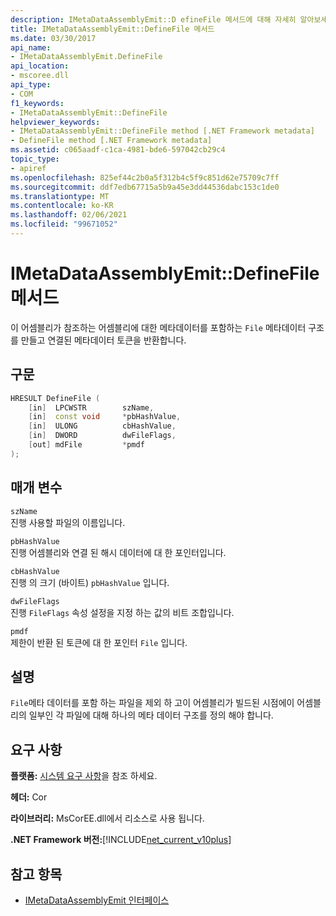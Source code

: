 ```yaml
---
description: IMetaDataAssemblyEmit::D efineFile 메서드에 대해 자세히 알아보세요.
title: IMetaDataAssemblyEmit::DefineFile 메서드
ms.date: 03/30/2017
api_name:
- IMetaDataAssemblyEmit.DefineFile
api_location:
- mscoree.dll
api_type:
- COM
f1_keywords:
- IMetaDataAssemblyEmit::DefineFile
helpviewer_keywords:
- IMetaDataAssemblyEmit::DefineFile method [.NET Framework metadata]
- DefineFile method [.NET Framework metadata]
ms.assetid: c065aadf-c1ca-4981-bde6-597042cb29c4
topic_type:
- apiref
ms.openlocfilehash: 825ef44c2b0a5f312b4c5f9c851d62e75709c7ff
ms.sourcegitcommit: ddf7edb67715a5b9a45e3dd44536dabc153c1de0
ms.translationtype: MT
ms.contentlocale: ko-KR
ms.lasthandoff: 02/06/2021
ms.locfileid: "99671052"
---
```

# <a name="imetadataassemblyemitdefinefile-method"></a>IMetaDataAssemblyEmit::DefineFile 메서드

이 어셈블리가 참조하는 어셈블리에 대한 메타데이터를 포함하는 `File` 메타데이터 구조를 만들고 연결된 메타데이터 토큰을 반환합니다.  
  
## <a name="syntax"></a>구문  
  
```cpp  
HRESULT DefineFile (  
    [in]  LPCWSTR        szName,
    [in]  const void     *pbHashValue,
    [in]  ULONG          cbHashValue,  
    [in]  DWORD          dwFileFlags,  
    [out] mdFile         *pmdf  
);  
```  
  
## <a name="parameters"></a>매개 변수  

 `szName`  
 진행 사용할 파일의 이름입니다.  
  
 `pbHashValue`  
 진행 어셈블리와 연결 된 해시 데이터에 대 한 포인터입니다.  
  
 `cbHashValue`  
 진행 의 크기 (바이트) `pbHashValue` 입니다.  
  
 `dwFileFlags`  
 진행 `FileFlags` 속성 설정을 지정 하는 값의 비트 조합입니다.  
  
 `pmdf`  
 제한이 반환 된 토큰에 대 한 포인터 `File` 입니다.  
  
## <a name="remarks"></a>설명  

 `File`메타 데이터를 포함 하는 파일을 제외 하 고이 어셈블리가 빌드된 시점에이 어셈블리의 일부인 각 파일에 대해 하나의 메타 데이터 구조를 정의 해야 합니다.  
  
## <a name="requirements"></a>요구 사항  

 **플랫폼:** [시스템 요구 사항](../../get-started/system-requirements.md)을 참조 하세요.  
  
 **헤더:** Cor  
  
 **라이브러리:** MsCorEE.dll에서 리소스로 사용 됩니다.  
  
 **.NET Framework 버전:**[!INCLUDE[net_current_v10plus](../../../../includes/net-current-v10plus-md.md)]  
  
## <a name="see-also"></a>참고 항목

- [IMetaDataAssemblyEmit 인터페이스](imetadataassemblyemit-interface.md)
